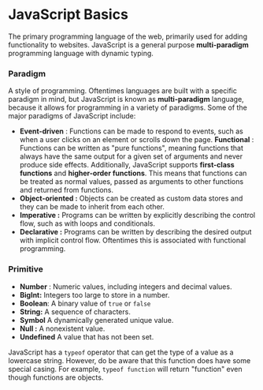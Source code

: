 # JavaScript Basics

The primary programming language of the web, primarily used for adding functionality to websites. JavaScript is a general purpose **multi-paradigm** programming language with dynamic typing.

### Paradigm

A style of programming. Oftentimes languages are built with a specific paradigm in mind, but JavaScript is known as **multi-paradigm** language, because it allows for programming in a variety of paradigms. Some of the major paradigms of JavaScript include:

- **Event-driven** : Functions can be made to respond to events, such as when a user clicks on an element or scrolls down the page.
  **Functional** : Functions can be written as "pure functions", meaning functions that always have the same output for a given set of arguments and never produce side effects. Additionally, JavaScript supports **first-class functions** and **higher-order functions**. This means that functions can be treated as normal values, passed as arguments to other functions and returned from functions.
- **Object-oriented :** Objects can be created as custom data stores and they can be made to inherit from each other.
- **Imperative :** Programs can be written by explicitly describing the control flow, such as with loops and conditionals.
- **Declarative :** Programs can be written by describing the desired output with implicit control flow. Oftentimes this is associated with functional programming.

### Primitive

- **Number** : Numeric values, including integers and decimal values.
- **BigInt:** Integers too large to store in a number.
- **Boolean**: A binary value of `true` or `false`
- **String:** A sequence of characters.
- **Symbol** A dynamically generated unique value.
- **Null :** A nonexistent value.
- **Undefined** A value that has not been set.

JavaScript has a `typeof` operator that can get the type of a value as a lowercase string. However, do be aware that this function does have some special casing. For example, `typeof function` will return "function" even though functions are objects.
